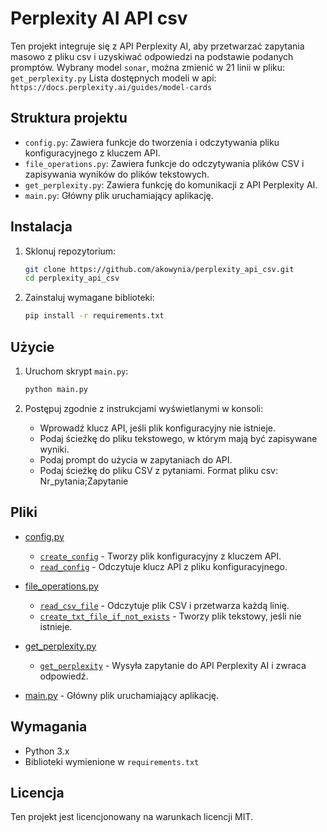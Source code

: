 # Perplexity AI API csv

Ten projekt integruje się z API Perplexity AI, aby przetwarzać zapytania masowo z pliku csv i uzyskiwać odpowiedzi na podstawie podanych promptów.
Wybrany model `sonar`, można zmienić w 21 linii w pliku: `get_perplexity.py`
Lista dostępnych modeli w api: `https://docs.perplexity.ai/guides/model-cards`

## Struktura projektu

- `config.py`: Zawiera funkcje do tworzenia i odczytywania pliku konfiguracyjnego z kluczem API.
- `file_operations.py`: Zawiera funkcje do odczytywania plików CSV i zapisywania wyników do plików tekstowych.
- `get_perplexity.py`: Zawiera funkcję do komunikacji z API Perplexity AI.
- `main.py`: Główny plik uruchamiający aplikację.

## Instalacja

1. Sklonuj repozytorium:
    ```sh
    git clone https://github.com/akowynia/perplexity_api_csv.git
    cd perplexity_api_csv
    ```

2. Zainstaluj wymagane biblioteki:
    ```sh
    pip install -r requirements.txt
    ```

## Użycie

1. Uruchom skrypt `main.py`:
    ```sh
    python main.py
    ```

2. Postępuj zgodnie z instrukcjami wyświetlanymi w konsoli:
    - Wprowadź klucz API, jeśli plik konfiguracyjny nie istnieje.
    - Podaj ścieżkę do pliku tekstowego, w którym mają być zapisywane wyniki.
    - Podaj prompt do użycia w zapytaniach do API.
    - Podaj ścieżkę do pliku CSV z pytaniami. Format pliku csv: Nr_pytania;Zapytanie

## Pliki

- [config.py](config.py)
  - [`create_config`](config.py) - Tworzy plik konfiguracyjny z kluczem API.
  - [`read_config`](config.py) - Odczytuje klucz API z pliku konfiguracyjnego.

- [file_operations.py](file_operations.py)
  - [`read_csv_file`](file_operations.py) - Odczytuje plik CSV i przetwarza każdą linię.
  - [`create_txt_file_if_not_exists`](file_operations.py) - Tworzy plik tekstowy, jeśli nie istnieje.

- [get_perplexity.py](get_perplexity.py)
  - [`get_perplexity`](get_perplexity.py) - Wysyła zapytanie do API Perplexity AI i zwraca odpowiedź.

- [main.py](main.py) - Główny plik uruchamiający aplikację.

## Wymagania

- Python 3.x
- Biblioteki wymienione w `requirements.txt`

## Licencja

Ten projekt jest licencjonowany na warunkach licencji MIT.